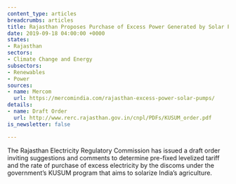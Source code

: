 ```yaml
---
content_type: articles
breadcrumbs: articles
title: Rajasthan Proposes Purchase of Excess Power Generated by Solar Pumps at ₹3.44/kWh
date: 2019-09-18 04:00:00 +0000
states:
- Rajasthan
sectors:
- Climate Change and Energy
subsectors:
- Renewables
- Power
sources:
- name: Mercom
  url: https://mercomindia.com/rajasthan-excess-power-solar-pumps/
details:
- name: Draft Order
  url: http://www.rerc.rajasthan.gov.in/cnpl/PDFs/KUSUM_order.pdf
is_newsletter: false

---
```

The Rajasthan Electricity Regulatory Commission has issued a draft order inviting suggestions and comments to determine pre-fixed levelized tariff and the rate of purchase of excess electricity by the discoms under the government’s KUSUM program that aims to solarize India’s agriculture.
